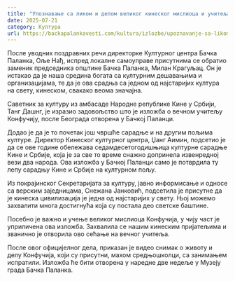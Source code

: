 ```yaml
---
title: "Упознавање са ликом и делом великог кинеског мислиоца и учитеља Конфучија"
date: 2025-07-21
category: Култура
url: https://backapalankavesti.com/kultura/izlozbe/upoznavanje-sa-likom-i-delom-velikog-kineskog-mislioca-i-ucitelja-konfucija/
---
```


После уводних поздравних речи директорке Културног центра Бачка Паланка, Оље Нађ, испред локалне самоуправе присутнима се обратио заменик председника општине Бачка Паланка, Милан Крагуљац. Он је истакао да је наша средина богата са културним дешавањима и организацијама, те да је ова срадња са једном од најстаријих култура на свету, кинеском, свакако веома значајна.

Саветник за културу из амбасаде Народне републике Кине у Србији, Танг Дашнг, је изразио задовољство што је изложба о вечном учитељу Конфучију, после Београда отворена у Бачкој Паланци.

Додао је да је то почетак још чвршће сарадње и на другим пољима културе. Директор Кинеског културног центра, Џанг Аимин, подсетио је да се ове године обележава седамдесетогодишњица културне сарадње Кине и Србије, која је за све то време снажно допринела извенредној вези два народа. Ова изложба у Бачкој Паланци само је потврдила ту лепу сарадњу Кине и Србије на културном пољу.

Из покрајинског Секретаријата за културу, јавно информисање и односе са верским заједницама, Снежана Јанковић, подсетила је присутне да је кинеска цивилизација је једна од најстаријих у свету. Њој можемо захвалити многа достигнућа која су постала део светске баштине.

Посебно је важно и учење великог мислиоца Конфучија, у чију част је уприличена ова изложба. Захвалила се нашим кинеским пријатељима и званично је отворила ово сећање на вечног учитеља.

После овог официјелног дела, приказан је видео снимак о животу и делу Конфучија, који су присутни, махом средњошколци, са занимањем испратили. Изложба ће бити отворена у наредне две недеље у Музеју града Бачка Паланка.
